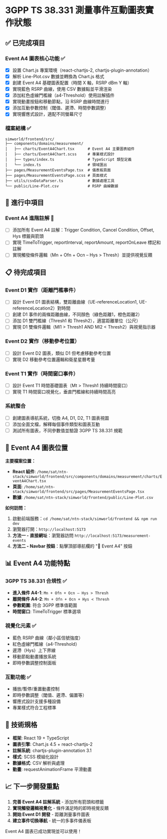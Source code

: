 # 3GPP TS 38.331 測量事件互動圖表實作狀態

## ✅ 已完成項目

### Event A4 圖表核心功能 ✅
- [x] 設置 Chart.js 專案環境（react-chartjs-2, chartjs-plugin-annotation）
- [x] 解析 Line-Plot.csv 數據並轉換為 Chart.js 格式
- [x] 創建 Event A4 基礎圖表配置（時間 X 軸，RSRP dBm Y 軸）
- [x] 實現藍色 RSRP 曲線，使用 CSV 數據點並平滑渲染
- [x] 添加紅色虛線門檻線（a4-Threshold）使用註解插件
- [x] 實現動畫按鈕和移動節點，沿 RSRP 曲線時間進行
- [x] 添加互動參數控制（閾值、遲滯、時間參數調整）
- [x] 實現響應式設計，適配不同螢幕尺寸

### 檔案結構 ✅
```
simworld/frontend/src/
├── components/domains/measurement/
│   ├── charts/EventA4Chart.tsx      # Event A4 主要圖表組件
│   ├── charts/EventA4Chart.scss     # 專業樣式設計
│   ├── types/index.ts               # TypeScript 類型定義
│   └── index.ts                     # 領域匯出
├── pages/MeasurementEventsPage.tsx  # 儀表板頁面
├── pages/MeasurementEventsPage.scss # 頁面樣式
├── utils/csvDataParser.ts           # 數據處理工具
└── public/Line-Plot.csv             # RSRP 曲線數據
```

## 🔄 進行中項目

### Event A4 進階註解 🔄
- [ ] 添加所有 Event A4 註解：Trigger Condition, Cancel Condition, Offset, Hys 標籤與箭頭
- [ ] 實現 TimeToTrigger, reportInterval, reportAmount, reportOnLeave 標記和註解
- [ ] 實現觸發條件邏輯（Mn + Ofn + Ocn – Hys > Thresh）並提供視覺反饋

## 📋 待完成項目

### Event D1 實作（距離門檻事件）
- [ ] 設計 Event D1 圖表結構，雙距離曲線（UE-referenceLocation1, UE-referenceLocation2）對時間
- [ ] 創建 D1 事件的兩條距離曲線，不同顏色（綠色距離1，橙色距離2）
- [ ] 添加 D1 雙門檻線（Thresh1 和 Thresh2），適當距離單位（公尺）
- [ ] 實現 D1 雙條件邏輯（Ml1 > Thresh1 AND Ml2 < Thresh2）與視覺指示器

### Event D2 實作（移動參考位置）
- [ ] 設計 Event D2 圖表，類似 D1 但考慮移動參考位置
- [ ] 實現 D2 移動參考位置邏輯和衛星星曆考量

### Event T1 實作（時間窗口事件）
- [ ] 設計 Event T1 時間基礎圖表（Mt > Thresh1 持續時間窗口）
- [ ] 實現 T1 時間窗口視覺化，垂直門檻線和持續時間高亮

### 系統整合
- [ ] 創建圖表導航系統，切換 A4, D1, D2, T1 圖表視圖
- [ ] 添加全面文檔，解釋每個事件類型和圖表互動
- [ ] 測試所有圖表，不同參數值並驗證 3GPP TS 38.331 規範

## 🎯 Event A4 圖表位置

**主要檔案位置：**
- **React 組件**: `/home/sat/ntn-stack/simworld/frontend/src/components/domains/measurement/charts/EventA4Chart.tsx`
- **頁面**: `/home/sat/ntn-stack/simworld/frontend/src/pages/MeasurementEventsPage.tsx`
- **數據**: `/home/sat/ntn-stack/simworld/frontend/public/Line-Plot.csv`

**如何訪問：**
1. 啟動前端服務：`cd /home/sat/ntn-stack/simworld/frontend && npm run dev`
2. 瀏覽器打開：`http://localhost:5173`
3. **方法一 - 直接網址**：瀏覽器訪問 `http://localhost:5173/measurement-events`
4. **方法二 - Navbar 按鈕**：點擊頂部導航欄的 "📡 Event A4" 按鈕

## 📊 Event A4 功能特點

### 3GPP TS 38.331 合規性 ✅
- **進入條件 A4-1**: `Mn + Ofn + Ocn – Hys > Thresh`
- **離開條件 A4-2**: `Mn + Ofn + Ocn + Hys < Thresh`
- **參數範圍**: 符合 3GPP 標準值範圍
- **時間窗口**: TimeToTrigger 標準選項

### 視覺化元素 ✅
- 藍色 RSRP 曲線（鄰小區信號強度）
- 紅色虛線門檻線（a4-Threshold）
- 遲滯（Hys）上下界線
- 移動節點動畫播放系統
- 即時參數調整控制面板

### 互動功能 ✅
- 播放/暫停/重置動畫控制
- 即時參數調整（閾值、遲滯、偏置等）
- 響應式設計支援多種設備
- 專業樣式符合工程標準

## 🔧 技術規格

- **框架**: React 19 + TypeScript
- **圖表引擎**: Chart.js 4.5 + react-chartjs-2
- **註解系統**: chartjs-plugin-annotation 3.1
- **樣式**: SCSS 模組化設計
- **數據格式**: CSV 解析與處理
- **動畫**: requestAnimationFrame 平滑動畫

## 📈 下一步開發重點

1. **完善 Event A4 註解系統** - 添加所有箭頭和標籤
2. **實現觸發邏輯視覺化** - 條件滿足時的即時視覺反饋
3. **開始 Event D1 開發** - 距離測量事件圖表
4. **建立事件切換導航** - 統一的多事件儀表板

Event A4 圖表已成功實現並可以使用！